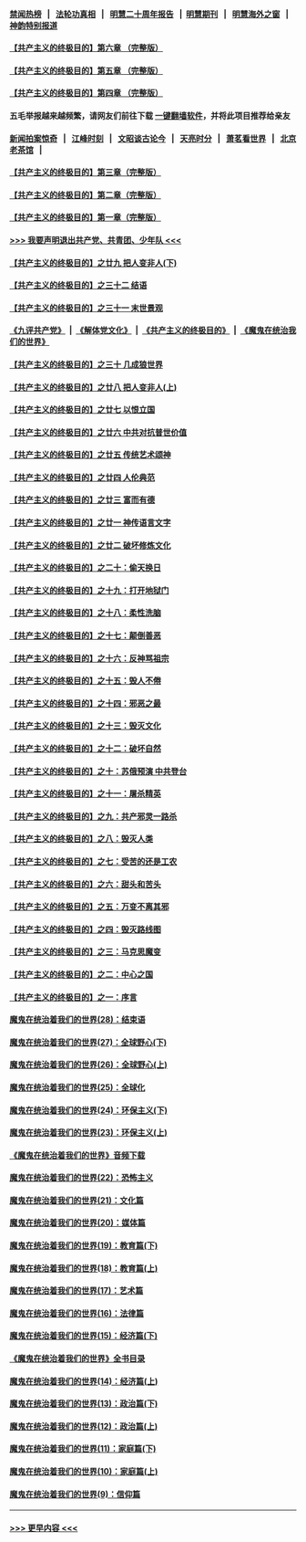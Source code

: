 #### [禁闻热榜](热点新闻.md?=0)  &nbsp;&nbsp;|&nbsp;&nbsp; [法轮功真相](https://github.com/gfw-breaker/truth/blob/master/README.md?=0) &nbsp;&nbsp;|&nbsp;&nbsp; [明慧二十周年报告](https://github.com/gfw-breaker/mh-reports/blob/master/README.md?=0) &nbsp;&nbsp;|&nbsp;&nbsp;[明慧期刊](https://github.com/gfw-breaker/mh-qikan) &nbsp;&nbsp;|&nbsp;&nbsp; [明慧海外之窗](https://github.com/gfw-breaker/mh-news/blob/master/README.md?=0) &nbsp;&nbsp;|&nbsp;&nbsp; [神韵特别报道](https://github.com/gfw-breaker/mh-news/blob/master/shenyun.md?=0)
#### [【共产主义的终极目的】第六章 （完整版）](../pages/nsc422/n11428913.md?t=03102232) 
#### [【共产主义的终极目的】第五章 （完整版）](../pages/nsc422/n11428912.md?t=03102232) 
#### [【共产主义的终极目的】第四章 （完整版）](../pages/nsc422/n11428907.md?t=03102232) 
#### 五毛举报越来越频繁，请网友们前往下载 [一键翻墙软件](https://github.com/gfw-breaker/ssr-accounts)，并将此项目推荐给亲友
#### [新闻拍案惊奇](https://github.com/gfw-breaker/banned-news/blob/master/pages/link4.md) &nbsp;&nbsp;|&nbsp;&nbsp; [江峰时刻](https://github.com/gfw-breaker/banned-news/blob/master/pages/link4.md) &nbsp;&nbsp;|&nbsp;&nbsp; [文昭谈古论今](https://github.com/gfw-breaker/banned-news/blob/master/pages/link4.md) &nbsp;&nbsp;|&nbsp;&nbsp; [天亮时分](https://github.com/gfw-breaker/banned-news/blob/master/pages/link4.md) &nbsp;&nbsp;|&nbsp;&nbsp; [萧茗看世界](https://github.com/gfw-breaker/banned-news/blob/master/pages/link4.md) &nbsp;&nbsp;|&nbsp;&nbsp; [北京老茶馆](https://github.com/gfw-breaker/banned-news/blob/master/pages/link4.md) &nbsp;&nbsp;|&nbsp;&nbsp; 
#### [【共产主义的终极目的】第三章（完整版）](../pages/nsc422/n11428848.md?t=03102232) 
#### [【共产主义的终极目的】第二章（完整版）](../pages/nsc422/n11428831.md?t=03102232) 
#### [【共产主义的终极目的】第一章（完整版）](../pages/nsc422/n11417651.md?t=03102232) 
#### [>>> 我要声明退出共产党、共青团、少年队 <<<](https://github.com/begood0513/goodnews/blob/master/quit/letter.md) 
#### [【共产主义的终极目的】之廿九 把人变非人(下)](../pages/nsc422/n11344140.md?t=03102232) 
#### [【共产主义的终极目的】之三十二 结语](../pages/nsc422/n11360535.md?t=03102232) 
#### [【共产主义的终极目的】之三十一 末世景观](../pages/nsc422/n11351129.md?t=03102232) 
#### [《九评共产党》](https://github.com/begood0513/9ping.md/blob/master/README.md) &nbsp;|&nbsp; [《解体党文化》](../../../../jtdwh.md/blob/master/README.md)  &nbsp;|&nbsp; [《共产主义的终极目的》](../../../../gczydzjmd.md/blob/master/README.md) &nbsp;|&nbsp; [《魔鬼在统治我们的世界》](../../../../mgztzwmdsj.md/blob/master/README.md) 
#### [【共产主义的终极目的】之三十 几成狼世界](../pages/nsc422/n11348280.md?t=03102232) 
#### [【共产主义的终极目的】之廿八 把人变非人(上)](../pages/nsc422/n11340492.md?t=03102232) 
#### [【共产主义的终极目的】之廿七 以恨立国](../pages/nsc422/n11336944.md?t=03102232) 
#### [【共产主义的终极目的】之廿六 中共对抗普世价值](../pages/nsc422/n11324785.md?t=03102232) 
#### [【共产主义的终极目的】之廿五 传统艺术颂神](../pages/nsc422/n11296396.md?t=03102232) 
#### [【共产主义的终极目的】之廿四 人伦典范](../pages/nsc422/n11296397.md?t=03102232) 
#### [【共产主义的终极目的】之廿三 富而有德](../pages/nsc422/n11283598.md?t=03102232) 
#### [【共产主义的终极目的】之廿一 神传语言文字](../pages/nsc422/n11263265.md?t=03102232) 
#### [【共产主义的终极目的】之廿二 破坏修炼文化](../pages/nsc422/n11245728.md?t=03102232) 
#### [【共产主义的终极目的】之二十：偷天换日](../pages/nsc422/n11238846.md?t=03102232) 
#### [【共产主义的终极目的】之十九：打开地狱门](../pages/nsc422/n11206376.md?t=03102232) 
#### [【共产主义的终极目的】之十八：柔性洗脑](../pages/nsc422/n11199994.md?t=03102232) 
#### [【共产主义的终极目的】之十七：颠倒善恶](../pages/nsc422/n11179782.md?t=03102232) 
#### [【共产主义的终极目的】之十六：反神骂祖宗](../pages/nsc422/n11166798.md?t=03102232) 
#### [【共产主义的终极目的】之十五：毁人不倦](../pages/nsc422/n11166792.md?t=03102232) 
#### [【共产主义的终极目的】之十四：邪恶之最](../pages/nsc422/n11150249.md?t=03102232) 
#### [【共产主义的终极目的】之十三：毁灭文化](../pages/nsc422/n11135227.md?t=03102232) 
#### [【共产主义的终极目的】之十二：破坏自然](../pages/nsc422/n11135214.md?t=03102232) 
#### [【共产主义的终极目的】之十：苏俄预演 中共登台](../pages/nsc422/n11118424.md?t=03102232) 
#### [【共产主义的终极目的】之十一：屠杀精英](../pages/nsc422/n11118442.md?t=03102232) 
#### [【共产主义的终极目的】之九：共产邪灵一路杀](../pages/nsc422/n11114139.md?t=03102232) 
#### [【共产主义的终极目的】之八：毁灭人类](../pages/nsc422/n11108503.md?t=03102232) 
#### [【共产主义的终极目的】之七：受苦的还是工农](../pages/nsc422/n11101809.md?t=03102232) 
#### [【共产主义的终极目的】之六：甜头和苦头](../pages/nsc422/n11096971.md?t=03102232) 
#### [【共产主义的终极目的】之五：万变不离其邪](../pages/nsc422/n11091285.md?t=03102232) 
#### [【共产主义的终极目的】之四：毁灭路线图](../pages/nsc422/n11086284.md?t=03102232) 
#### [【共产主义的终极目的】之三：马克思魔变](../pages/nsc422/n11061941.md?t=03102232) 
#### [【共产主义的终极目的】之二：中心之国](../pages/nsc422/n11047728.md?t=03102232) 
#### [【共产主义的终极目的】之一：序言](../pages/nsc422/n11086077.md?t=03102232) 
#### [魔鬼在统治着我们的世界(28)：结束语](../pages/nsc422/n10936246.md?t=03102232) 
#### [魔鬼在统治着我们的世界(27)：全球野心(下)](../pages/nsc422/n10928319.md?t=03102232) 
#### [魔鬼在统治着我们的世界(26)：全球野心(上)](../pages/nsc422/n10900318.md?t=03102232) 
#### [魔鬼在统治着我们的世界(25)：全球化](../pages/nsc422/n10788205.md?t=03102232) 
#### [魔鬼在统治着我们的世界(24)：环保主义(下)](../pages/nsc422/n10695307.md?t=03102232) 
#### [魔鬼在统治着我们的世界(23)：环保主义(上)](../pages/nsc422/n10688613.md?t=03102232) 
#### [《魔鬼在统治着我们的世界》音频下载](../pages/nsc422/n10635553.md?t=03102232) 
#### [魔鬼在统治着我们的世界(22)：恐怖主义](../pages/nsc422/n10614727.md?t=03102232) 
#### [魔鬼在统治着我们的世界(21)：文化篇](../pages/nsc422/n10597706.md?t=03102232) 
#### [魔鬼在统治着我们的世界(20)：媒体篇](../pages/nsc422/n10586579.md?t=03102232) 
#### [魔鬼在统治着我们的世界(19)：教育篇(下)](../pages/nsc422/n10564808.md?t=03102232) 
#### [魔鬼在统治着我们的世界(18)：教育篇(上)](../pages/nsc422/n10526970.md?t=03102232) 
#### [魔鬼在统治着我们的世界(17)：艺术篇](../pages/nsc422/n10499093.md?t=03102232) 
#### [魔鬼在统治着我们的世界(16)：法律篇](../pages/nsc422/n10485969.md?t=03102232) 
#### [魔鬼在统治着我们的世界(15)：经济篇(下)](../pages/nsc422/n10469975.md?t=03102232) 
#### [《魔鬼在统治着我们的世界》全书目录](../pages/nsc422/n10464261.md?t=03102232) 
#### [魔鬼在统治着我们的世界(14)：经济篇(上)](../pages/nsc422/n10457370.md?t=03102232) 
#### [魔鬼在统治着我们的世界(13)：政治篇(下)](../pages/nsc422/n10448270.md?t=03102232) 
#### [魔鬼在统治着我们的世界(12)：政治篇(上)](../pages/nsc422/n10444576.md?t=03102232) 
#### [魔鬼在统治着我们的世界(11)：家庭篇(下)](../pages/nsc422/n10440961.md?t=03102232) 
#### [魔鬼在统治着我们的世界(10)：家庭篇(上)](../pages/nsc422/n10435448.md?t=03102232) 
#### [魔鬼在统治着我们的世界(9)：信仰篇](../pages/nsc422/n10432159.md?t=03102232) 

----
#### [ >>> 更早内容 <<< ](../indexes/nsc422-earlier.md)
